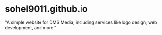 # sohel9011.github.io
"A simple website for DMS Media, including services like logo design, web development, and more."
